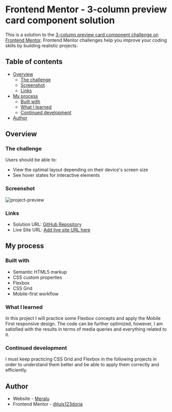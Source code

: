 # Frontend Mentor - 3-column preview card component solution

This is a solution to the [3-column preview card component challenge on Frontend Mentor](https://www.frontendmentor.io/challenges/3column-preview-card-component-pH92eAR2-). Frontend Mentor challenges help you improve your coding skills by building realistic projects. 

## Table of contents

- [Overview](#overview)
  - [The challenge](#the-challenge)
  - [Screenshot](#screenshot)
  - [Links](#links)
- [My process](#my-process)
  - [Built with](#built-with)
  - [What I learned](#what-i-learned)
  - [Continued development](#continued-development)
- [Author](#author)

## Overview

### The challenge

Users should be able to:

- View the optimal layout depending on their device's screen size
- See hover states for interactive elements

### Screenshot

![project-preview](https://i.ibb.co/64nTjV6/project-preview.png)

### Links

- Solution URL: [GitHub Repository](https://github.com/luis123doria/three-column-preview-card-component-frontend-mentor)
- Live Site URL: [Add live site URL here](https://your-live-site-url.com)

## My process

### Built with

- Semantic HTML5 markup
- CSS custom properties
- Flexbox
- CSS Grid
- Mobile-first workflow

### What I learned

In this project I will practice some Flexbox concepts and apply the Mobile First responsive design. The code can be further optimized, however, I am satisfied with the results in terms of media queries and everything related to it.

### Continued development

I must keep practicing CSS Grid and Flexbox in the following projects in order to understand them better and be able to apply them correctly and efficiently.

## Author

- Website - [Meralu](https://www.meralu.com)
- Frontend Mentor - [@luis123doria](https://www.frontendmentor.io/profile/luis123doria)
